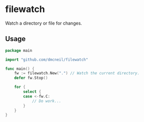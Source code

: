 # filewatch

Watch a directory or file for changes.

## Usage

```go
package main

import "github.com/dmcneil/filewatch"

func main() {
	fw := filewatch.New(".") // Watch the current directory.
	defer fw.Stop()

	for {
		select {
		case <-fw.C: 
			// Do work...
		}
	}
}
```
